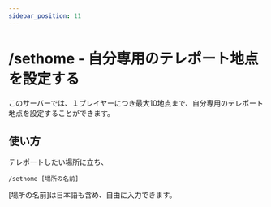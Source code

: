 ```yaml
---
sidebar_position: 11
---
```


# /sethome - 自分専用のテレポート地点を設定する

このサーバーでは、１プレイヤーにつき最大10地点まで、自分専用のテレポート地点を設定することができます。

## 使い方

テレポートしたい場所に立ち、

```/sethome [場所の名前]```

[場所の名前]は日本語も含め、自由に入力できます。
